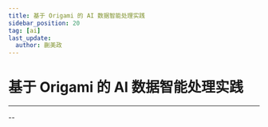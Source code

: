 ```yaml
---
title: 基于 Origami 的 AI 数据智能处理实践
sidebar_position: 20
tag: [ai]
last_update:
  author: 蒯美政
---
```


# 基于 Origami 的 AI 数据智能处理实践

---

--